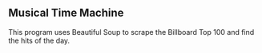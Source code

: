 ## Musical Time Machine

This program uses Beautiful Soup to scrape the Billboard Top 100 and find the hits of the day.
